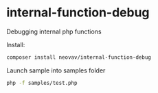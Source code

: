 # internal-function-debug
Debugging internal php functions

Install:
```bash
composer install neovav/internal-function-debug
```

Launch sample into samples folder
```bash
php -f samples/test.php
```